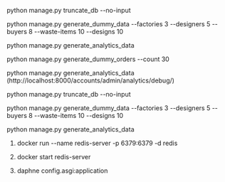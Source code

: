 python manage.py truncate_db --no-input

python manage.py generate_dummy_data --factories 3 --designers 5 --buyers 8 --waste-items 10 --designs 10

python manage.py generate_analytics_data

python manage.py generate_dummy_orders --count 30

python manage.py generate_analytics_data (http://localhost:8000/accounts/admin/analytics/debug/)









python manage.py truncate_db --no-input

python manage.py generate_dummy_data --factories 3 --designers 5 --buyers 8 --waste-items 10 --designs 10


python manage.py generate_analytics_data

1. docker run --name redis-server -p 6379:6379 -d redis

2. docker start redis-server

3. daphne config.asgi:application
